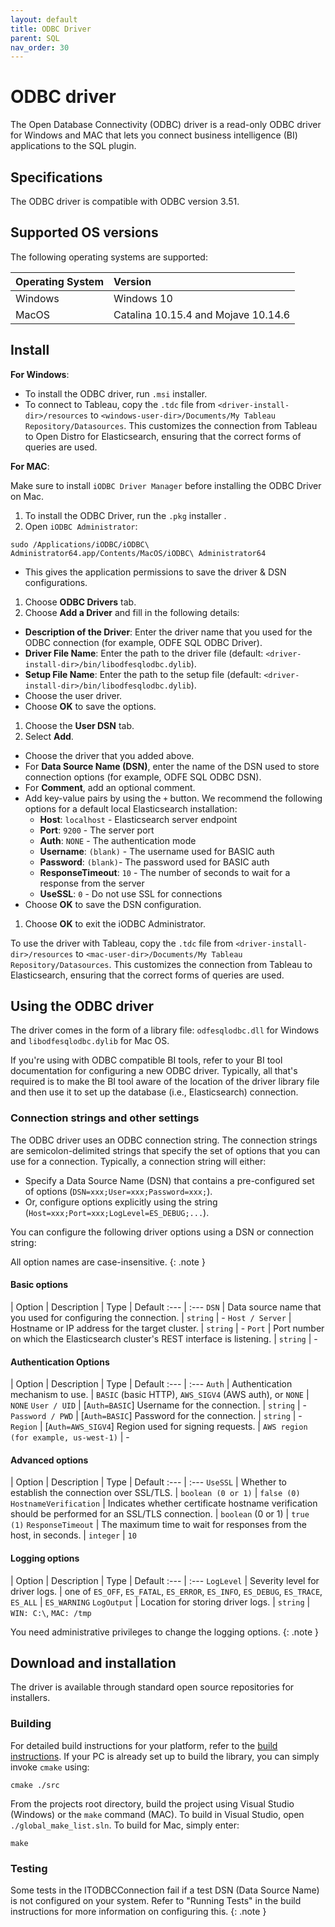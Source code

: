```yaml
---
layout: default
title: ODBC Driver
parent: SQL
nav_order: 30
---
```


# ODBC driver

The Open Database Connectivity (ODBC) driver is a read-only ODBC driver for Windows and MAC that lets you connect business intelligence (BI) applications to the SQL plugin.

## Specifications

The ODBC driver is compatible with ODBC version 3.51.

## Supported OS versions

The following operating systems are supported:

| Operating System | Version
:--- | :---
Windows | Windows 10
MacOS | Catalina 10.15.4 and Mojave 10.14.6

## Install

**For Windows**:

- To install the ODBC driver, run `.msi` installer.
- To connect to Tableau, copy the `.tdc` file from `<driver-install-dir>/resources` to `<windows-user-dir>/Documents/My Tableau Repository/Datasources`. This customizes the connection from Tableau to Open Distro for Elasticsearch, ensuring that the correct forms of queries are used.

**For MAC**:

Make sure to install `iODBC Driver Manager` before installing the ODBC Driver on Mac.

1. To install the ODBC Driver, run the `.pkg` installer .
1. Open `iODBC Administrator`:
```
sudo /Applications/iODBC/iODBC\ Administrator64.app/Contents/MacOS/iODBC\ Administrator64
```
- This gives the application permissions to save the driver & DSN configurations.
1. Choose **ODBC Drivers** tab.
1. Choose **Add a Driver** and fill in the following details:
  - **Description of the Driver**: Enter the driver name that you used for the ODBC connection (for example, ODFE SQL ODBC Driver).
  - **Driver File Name**: Enter the path to the driver file (default: `<driver-install-dir>/bin/libodfesqlodbc.dylib`).
  - **Setup File Name**: Enter the path to the setup file (default: `<driver-install-dir>/bin/libodfesqlodbc.dylib`).
  - Choose the user driver.
  - Choose **OK** to save the options.
1. Choose the **User DSN** tab.
1. Select **Add**.
  - Choose the driver that you added above.
  - For **Data Source Name (DSN)**, enter the name of the DSN used to store connection options (for example, ODFE SQL ODBC DSN).
  - For **Comment**, add an optional comment.
  - Add key-value pairs by using the `+` button. We recommend the following options for a default local Elasticsearch installation:
    - **Host**: `localhost` - Elasticsearch server endpoint
    - **Port**: `9200` - The server port
    - **Auth**: `NONE` - The authentication mode
    - **Username**: `(blank)` - The username used for BASIC auth
    - **Password**: `(blank)`- The password used for BASIC auth
    - **ResponseTimeout**: `10` - The number of seconds to wait for a response from the server
    - **UseSSL**: `0` - Do not use SSL for connections
  - Choose **OK** to save the DSN configuration.
1. Choose **OK** to exit the iODBC Administrator.

To use the driver with Tableau, copy the `.tdc` file from `<driver-install-dir>/resources` to `<mac-user-dir>/Documents/My Tableau Repository/Datasources`. This customizes the connection from Tableau to Elasticsearch, ensuring that the correct forms of queries are used.

## Using the ODBC driver

The driver comes in the form of a library file: `odfesqlodbc.dll` for Windows and `libodfesqlodbc.dylib` for Mac OS.

If you're using with ODBC compatible BI tools, refer to your BI tool documentation for configuring a new ODBC driver.
Typically, all that's required is to make the BI tool aware of the location of the driver library file and then use it to set up the database (i.e., Elasticsearch) connection.

### Connection strings and other settings

The ODBC driver uses an ODBC connection string.
The connection strings are semicolon-delimited strings that specify the set of options that you can use for a connection.
Typically, a connection string will either:
  - Specify a Data Source Name (DSN) that contains a pre-configured set of options (`DSN=xxx;User=xxx;Password=xxx;`).
  - Or, configure options explicitly using the string (`Host=xxx;Port=xxx;LogLevel=ES_DEBUG;...`).

You can configure the following driver options using a DSN or connection string:

All option names are case-insensitive.
{: .note }

#### Basic options

| Option | Description | Type | Default
:--- | :---
`DSN` | Data source name that you used for configuring the connection. | `string` | -
`Host / Server` | Hostname or IP address for the target cluster. | `string` | -
`Port` | Port number on which the Elasticsearch cluster's REST interface is listening. | `string` | -

#### Authentication Options

| Option | Description | Type | Default
:--- | :---
`Auth` | Authentication mechanism to use. | `BASIC` (basic HTTP), `AWS_SIGV4` (AWS auth), or `NONE` | `NONE`
`User / UID` | [`Auth=BASIC`] Username for the connection. | `string` | -
`Password / PWD` | [`Auth=BASIC`] Password for the connection. | `string` | -
`Region` | [`Auth=AWS_SIGV4`] Region used for signing requests. | `AWS region (for example, us-west-1)` | -

#### Advanced options

| Option | Description | Type | Default
:--- | :---
`UseSSL` | Whether to establish the connection over SSL/TLS. | `boolean (0 or 1)` | `false (0)`
`HostnameVerification` | Indicates whether certificate hostname verification should be performed for an SSL/TLS connection. | `boolean` (0 or 1) | `true (1)`
`ResponseTimeout` | The maximum time to wait for responses from the host, in seconds. | `integer` | `10`

#### Logging options

| Option | Description | Type | Default
:--- | :---
`LogLevel` | Severity level for driver logs. | one of `ES_OFF`, `ES_FATAL`, `ES_ERROR`, `ES_INFO`, `ES_DEBUG`, `ES_TRACE`, `ES_ALL` | `ES_WARNING`
`LogOutput` | Location for storing driver logs. | `string` | `WIN: C:\`, `MAC: /tmp`

You need administrative privileges to change the logging options.
{: .note }

## Download and installation

The driver is available through standard open source repositories for installers.

### Building

For detailed build instructions for your platform, refer to the [build instructions](https://github.com/opendistro-for-elasticsearch/sql-odbc/blob/master/BUILD_INSTRUCTIONS.md).
If your PC is already set up to build the library, you can simply invoke `cmake` using:

```
cmake ./src
```

From the projects root directory, build the project using Visual Studio (Windows) or the `make` command (MAC). To build in Visual Studio, open `./global_make_list.sln`. To build for Mac, simply enter:

```
make
```

### Testing

Some tests in the ITODBCConnection fail if a test DSN (Data Source Name) is not configured on your system. Refer to "Running Tests" in the build instructions for more information on configuring this.
{: .note }
